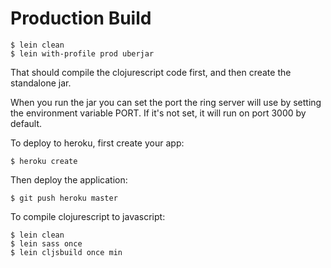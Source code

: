 # Production Build

```
$ lein clean
$ lein with-profile prod uberjar
```

That should compile the clojurescript code first, and then create the standalone jar.

When you run the jar you can set the port the ring server will use by setting the environment variable PORT.
If it's not set, it will run on port 3000 by default.

To deploy to heroku, first create your app:

```
$ heroku create
```

Then deploy the application:

```
$ git push heroku master
```

To compile clojurescript to javascript:

```
$ lein clean
$ lein sass once
$ lein cljsbuild once min
```
